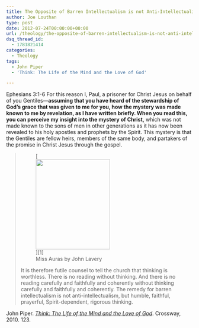 ```yaml
---
title: The Opposite of Barren Intellectualism is not Anti-Intellectualism
author: Joe Louthan
type: post
date: 2012-07-24T00:00:00+00:00
url: /theology/the-opposite-of-barren-intellectualism-is-not-anti-intellectualism/
dsq_thread_id:
  - 1781821414
categories:
  - Theology
tags:
  - John Piper
  - 'Think: The Life of the Mind and the Love of God'

---
```

Ephesians 3:1-6 For this reason I, Paul, a prisoner for Christ Jesus on behalf of you Gentiles—**assuming that you have heard of the stewardship of God&#8217;s grace that was given to me for you, how the mystery was made known to me by revelation, as I have written briefly. When you read this, you can perceive my insight into the mystery of Christ,** which was not made known to the sons of men in other generations as it has now been revealed to his holy apostles and prophets by the Spirit. This mystery is that the Gentiles are fellow heirs, members of the same body, and partakers of the promise in Christ Jesus through the gospel.

> <figure id="attachment_899" style="width: 200px" class="wp-caption alignright">[<img src="https://i1.wp.com/theologic.us/wp-content/uploads/2012/10/Lavery_Maiss_Auras.jpg?resize=200%2C243" alt="" title="Lavery_Maiss_Auras" width="200" height="243" class="size-full wp-image-899" data-recalc-dims="1" />][1]<figcaption class="wp-caption-text">Miss Auras by John Lavery</figcaption></figure>It is therefore futile counsel to tell the church that thinking is worthless. There is no reading without thinking. And there is no reading carefully and faithfully and coherently without thinking carefully and faithfully and coherently. The remedy for barren intellectualism is not anti-intellectualism, but humble, faithful, prayerful, Spirit-dependent, rigorous thinking.

John Piper. <a href="https://www.amazon.com/dp/1433520710/ref=as_li_ss_til?tag=iamlipr-20&#038;camp=0&#038;creative=0&#038;linkCode=as4&#038;creativeASIN=1433520710&#038;adid=1JXW9393FD0S2EF93Y64&#038;" target="_new"><em>Think: The Life of the Mind and the Love of God</em></a>. Crossway, 2010. 123.

 [1]: https://i1.wp.com/theologic.us/wp-content/uploads/2012/10/Lavery_Maiss_Auras.jpg